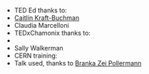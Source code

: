 - TED Ed thanks to:
 - [Caitlin Kraft-Buchman](https://genderchampions.com/champions/caitlin-kraft-buchman)
 - Claudia Marcelloni
- TEDxChamonix thanks to:
 - []()
 - Sally Walkerman
- CERN training:
 - Talk used, thanks to [Branka Zei Pollermann](http://www.vox-institute.ch)

